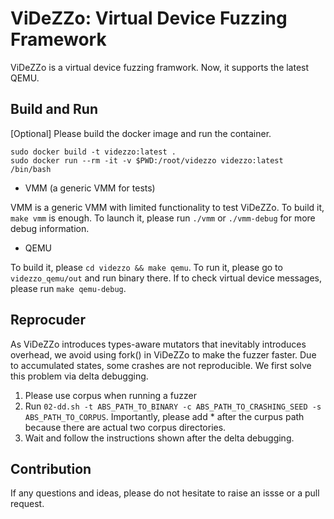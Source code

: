 # ViDeZZo: Virtual Device Fuzzing Framework

ViDeZZo is a virtual device fuzzing framwork. Now, it supports the latest QEMU.

## Build and Run

[Optional] Please build the docker image and run the container.

```
sudo docker build -t videzzo:latest .
sudo docker run --rm -it -v $PWD:/root/videzzo videzzo:latest /bin/bash
```

+ VMM (a generic VMM for tests)

VMM is a generic VMM with limited functionality to test ViDeZZo. To build it,
`make vmm` is enough. To launch it, please run `./vmm` or `./vmm-debug` for more
debug information.

+ QEMU

To build it, please `cd videzzo && make qemu`. To run it, please go to
`videzzo_qemu/out` and run binary there. If to check virtual device messages,
please run `make qemu-debug`.

## Reprocuder

As ViDeZZo introduces types-aware mutators that inevitably introduces overhead,
we avoid using fork() in ViDeZZo to make the fuzzer faster. Due to accumulated
states, some crashes are not reproducible. We first solve this problem via delta
debugging.

1. Please use corpus when running a fuzzer
2. Run `02-dd.sh -t ABS_PATH_TO_BINARY -c ABS_PATH_TO_CRASHING_SEED -s
   ABS_PATH_TO_CORPUS`. Importantly, please add * after the curpus path because
   there are actual two corpus directories.
3. Wait and follow the instructions shown after the delta debugging.

## Contribution

If any questions and ideas, please do not hesitate to raise an issse or a pull request.
